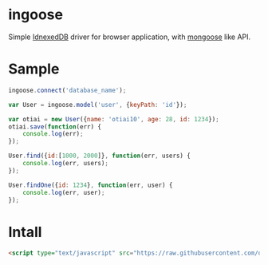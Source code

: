 ingoose
=======

Simple [IdnexedDB](https://developer.mozilla.org/en-US/docs/Web/API/IndexedDB_API) driver for browser application, with [mongoose](http://mongoosejs.com/) like API.

Sample
======

```javascript
ingoose.connect('database_name');

var User = ingoose.model('user', {keyPath: 'id'});

var otiai = new User({name: 'otiai10', age: 28, id: 1234});
otiai.save(function(err) {
    console.log(err);
});

User.find({id:[1000, 2000]}, function(err, users) {
    console.log(err, users);
});

User.findOne({id: 1234}, function(err, user) {
    console.log(err, user);
});
```

Intall
======

```html
<script type="text/javascript" src="https://raw.githubusercontent.com/otiai10/ingoose/dest/ingoose.min.js"></script>
```
